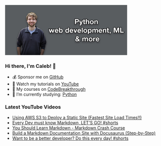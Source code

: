 <img src="github-cover-photo-my-face.jpg" width="400px" />

### Hi there, I'm Caleb! 🍛

- 💰 Sponsor me on [GitHub](https://github.com/sponsors/CalebCurry)
- 🎥 Watch my tutorials on [YouTube](https://www.youtube.com/calebthevideomaker2)
- 📗 My courses on [CodeBreakthrough](https://www.codebreakthrough.com)
- 🤔 I’m currently studying: [Python](https://www.youtube.com/watch?v=s3IvdkCq2_c&t=4254s)

### Latest YouTube Videos
<!-- YOUTUBE:START -->
- [Using AWS S3 to Deploy a Static Site &lpar;Fastest Site Load Times!!&rpar;](https://www.youtube.com/watch?v=yOeCSSDHYrs)
- [Every Dev must know Markdown, LET&#39;S GO! #shorts](https://www.youtube.com/watch?v=T4DygUQcfCs)
- [You Should Learn Markdown - Markdown Crash Course](https://www.youtube.com/watch?v=5KF-MHvCuo4)
- [Build a Markdown Documentation Site with Docusaurus &lpar;Step-by-Step&rpar;](https://www.youtube.com/watch?v=2R53Y7eP45k)
- [Want to be a better developer? Do this every day! #shorts](https://www.youtube.com/watch?v=ZUEDkbF3H04)
<!-- YOUTUBE:END -->
